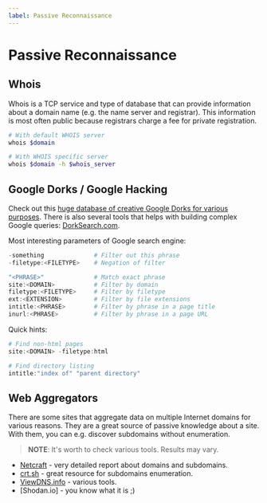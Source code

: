 ```yaml
---
label: Passive Reconnaissance
---
```


# Passive Reconnaissance

## Whois

Whois is a TCP service and type of database that can provide information about a domain name (e.g. the name server and registrar). This information is most often public because registrars charge a fee for private registration.

```bash
# With default WHOIS server
whois $domain

# With WHOIS specific server
whois $domain -h $whois_server
```

## Google Dorks / Google Hacking

Check out this [huge database of creative Google Dorks for various purposes](https://www.exploit-db.com/google-hacking-database). There is also several tools that helps with building complex Google queries: [DorkSearch.com](https://dorksearch.com/).

Most interesting parameters of Google search engine:

```powershell
-something              # Filter out this phrase
-filetype:<FILETYPE>    # Negation of filter

"<PHRASE>"              # Match exact phrase
site:<DOMAIN>           # Filter by domain
filetype:<FILETYPE>     # Filter by filetype
ext:<EXTENSION>         # Filter by file extensions
intitle:<PHRASE>        # Filter by phrase in a page title
inurl:<PHRASE>          # Filter by phrase in a page URL
```

Quick hints:

```powershell
# Find non-html pages
site:<DOMAIN> -filetype:html

# Find directory listing
intitle:"index of" "parent directory"
```

## Web Aggregators

There are some sites that aggregate data on multiple Internet domains for various reasons. They are a great source of passive knowledge about a site. With them, you can e.g. discover subdomains without enumeration.

> **NOTE**: It's worth to check various tools. Results may vary.

* [Netcraft](https://searchdns.netcraft.com/) - very detailed report about domains and subdomains.
* [crt.sh](https://crt.sh/) - great resource for subdomains enumeration.
* [ViewDNS.info](https://viewdns.info/) - various tools.
* [Shodan.io] - you know what it is ;)
